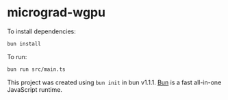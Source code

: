 # micrograd-wgpu

To install dependencies:

```bash
bun install
```

To run:

```bash
bun run src/main.ts
```

This project was created using `bun init` in bun v1.1.1. [Bun](https://bun.sh) is a fast all-in-one JavaScript runtime.
